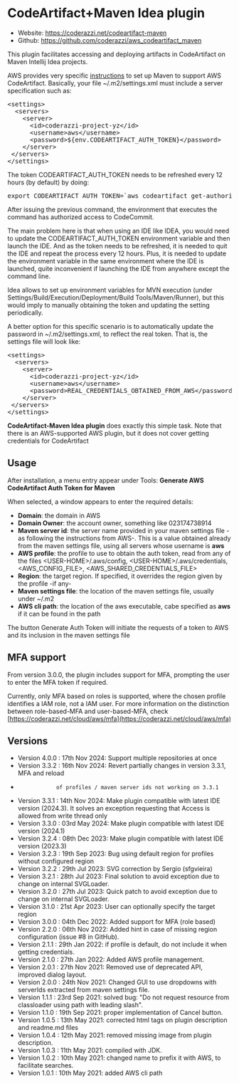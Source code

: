 # CodeArtifact+Maven Idea plugin

* Website: https://coderazzi.net/codeartifact-maven
* Github: https://github.com/coderazzi/aws_codeartifact_maven

This plugin facilitates accessing and deploying artifacts in CodeArtifact on Maven Intellij Idea projects.

AWS provides very specific [instructions](https://docs.aws.amazon.com/codeartifact/latest/ug/maven-mvn.html) to set up
Maven to support AWS CodeArtifact. Basically, your file ~/.m2/settings.xml must include a server specification such as:
<pre>
&lt;settings&gt;  
  &lt;servers&gt;  
    &lt;server&gt;  
      &lt;id&gt;coderazzi-project-yz&lt;/id&gt;  
      &lt;username&gt;aws&lt;/username&gt;  
      &lt;password&gt;${env.CODEARTIFACT_AUTH_TOKEN}&lt;/password&gt;  
    &lt;/server&gt;  
 &lt;/servers&gt;  
&lt;/settings&gt;
</pre>
The token CODEARTIFACT_AUTH_TOKEN needs to be refreshed every 12 hours (by default) by doing:

<pre>export CODEARTIFACT_AUTH_TOKEN=`aws codeartifact get-authorization-token --domain DOMAIN --domain-owner DOMAIN_OWNER --query authorizationToken --output text`</pre>

After issuing the previous command, the environment that executes the command has authorized access to CodeCommit.

The main problem here is that when using an IDE like IDEA, you would need to update the CODEARTIFACT_AUTH_TOKEN
environment variable and then launch the IDE. And as the token needs to be refreshed, it is needed to quit the IDE and
repeat the process every 12 hours. Plus, it is needed to update the environment variable in the same environment where
the IDE is launched, quite inconvenient if launching the IDE from anywhere except the command line.

Idea allows to set up environment variables for MVN execution (under Settings/Build/Execution/Deployment/Build
Tools/Maven/Runner), but this would imply to manually obtaining the token and updating the setting periodically.

A better option for this specific scenario is to automatically update the password in ~/.m2/settings.xml, to reflect the
real token. That is, the settings file will look like:

<pre>
&lt;settings&gt;  
  &lt;servers&gt;  
    &lt;server&gt;  
      &lt;id&gt;coderazzi-project-yz&lt;/id&gt;  
      &lt;username&gt;aws&lt;/username&gt;  
      &lt;password&gt;REAL_CREDENTIALS_OBTAINED_FROM_AWS&lt;/password&gt;  
    &lt;/server&gt;  
 &lt;/servers&gt;  
&lt;/settings&gt;
</pre>

**CodeArtifact-Maven Idea plugin** does exactly this simple task. Note that there is an AWS-supported AWS plugin, but it
does not cover getting credentials for CodeArtifact

## Usage

After installation, a menu entry appear under Tools: **Generate AWS CodeArtifact Auth Token for Maven**

When selected, a window appears to enter the required details:

* **Domain**: the domain in AWS
* **Domain Owner**: the account owner, something like 023174738914
* **Maven server id**: the server name provided in your maven settings file -as following the instructions from AWS-.
  This is a value obtained already from the maven settings file, using all servers whose username is **aws**
* **AWS profile**: the profile to use to obtain the auth token, read from any of the files
  &lt;USER-HOME&gt;/.aws/config, &lt;USER-HOME&gt;/.aws/credentials, &lt;AWS_CONFIG_FILE&gt;,
  &lt;AWS_SHARED_CREDENTIALS_FILE&gt;
* **Region**: the target region. If specified, it overrides the region given by the profile -if any-
* **Maven settings file**: the location of the maven settings file, usually under ~/.m2
* **AWS cli path**: the location of the aws executable, cabe specified as **aws** if it can be found in the path

The button Generate Auth Token will initiate the requests of a token to AWS and its inclusion in the maven settings
file

## MFA support

From version 3.0.0, the plugin includes support for MFA, prompting the user to enter the MFA token if required.

Currently, only MFA based on roles is supported, where the chosen profile identifies a IAM role, not a IAM user.
For more information on the distinction between role-based-MFA and user-based-MFA, check
[https://coderazzi.net/cloud/aws/mfa](https://coderazzi.net/cloud/aws/mfa)

## Versions
* Version 4.0.0 : 17th Nov 2024: Support multiple repositories at once
* Version 3.3.2 : 16th Nov 2024: Revert partially changes in version 3.3.1, MFA and reload 
*                 of profiles / maven server ids not working on 3.3.1
* Version 3.3.1 : 14th Nov 2024: Make plugin compatible with latest IDE version (2024.3). 
                  It solves an exception requesting that Access is allowed from write thread only
* Version 3.3.0 : 03rd May 2024: Make plugin compatible with latest IDE version (2024.1)
* Version 3.2.4 : 08th Dec 2023: Make plugin compatible with latest IDE version (2023.3)
* Version 3.2.3 : 19th Sep 2023: Bug using default region for profiles without configured region
* Version 3.2.2 : 29th Jul 2023: SVG correction by Sergio (sfgvieira)
* Version 3.2.1 : 28th Jul 2023: Final solution to avoid exception due to change on internal SVGLoader.
* Version 3.2.0 : 27th Jul 2023: Quick patch to avoid exception due to change on internal SVGLoader.
* Version 3.1.0 : 21st Apr 2023: User can optionally specify the target region
* Version 3.0.0 : 04th Dec 2022: Added support for MFA (role based)
* Version 2.2.0 : 06th Nov 2022: Added hint in case of missing region configuration (issue #8 in GitHub).
* Version 2.1.1 : 29th Jan 2022: if profile is default, do not include it when getting credentials.
* Version 2.1.0 : 27th Jan 2022: Added AWS profile management.
* Version 2.0.1 : 27th Nov 2021: Removed use of deprecated API, improved dialog layout.
* Version 2.0.0 : 24th Nov 2021: Changed GUI to use dropdowns with serverIds extracted from maven settings file.
* Version 1.1.1 : 23rd Sep 2021: solved bug: "Do not request resource from classloader using path with leading slash".
* Version 1.1.0 : 19th Sep 2021: proper implementation of Cancel button.
* Version 1.0.5 : 13th May 2021: corrected html tags on plugin description and readme.md files
* Version 1.0.4 : 12th May 2021: removed missing image from plugin description.
* Version 1.0.3 : 11th May 2021: compiled with JDK.
* Version 1.0.2 : 10th May 2021: changed name to prefix it with AWS, to facilitate searches.
* Version 1.0.1 : 10th May 2021: added AWS cli path


